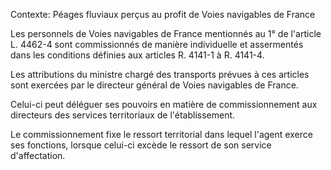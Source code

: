 Contexte: Péages fluviaux perçus  au profit de Voies navigables de France

Les personnels de Voies navigables de France mentionnés au 1° de l'article L. 4462-4 sont commissionnés de manière individuelle et assermentés dans les conditions définies aux articles R. 4141-1 à R. 4141-4.

Les attributions du ministre chargé des transports prévues à ces articles sont exercées par le directeur général de Voies navigables de France.

Celui-ci peut déléguer ses pouvoirs en matière de commissionnement aux directeurs des services territoriaux de l'établissement.

Le commissionnement fixe le ressort territorial dans lequel l'agent exerce ses fonctions, lorsque celui-ci excède le ressort de son service d'affectation.